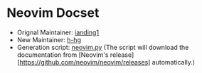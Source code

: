 Neovim Docset
=======================

- Orignal Maintainer: [ianding1](https://github.com/ianding1)
- New Maintainer: [h-hg](https:github.com/h-hg/)
- Generation script: [neovim.py](https://github.com/h-hg/dash-docset/blob/main/neovim.py) (The script will download the documentation from [Neovim's release][https://github.com/neovim/neovim/releases] automatically.)
